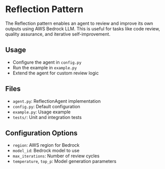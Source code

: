 # Reflection Pattern

The Reflection pattern enables an agent to review and improve its own outputs using AWS Bedrock LLM. This is useful for tasks like code review, quality assurance, and iterative self-improvement.

## Usage

- Configure the agent in `config.py`
- Run the example in `example.py`
- Extend the agent for custom review logic

## Files
- `agent.py`: ReflectionAgent implementation
- `config.py`: Default configuration
- `example.py`: Usage example
- `tests/`: Unit and integration tests

## Configuration Options
- `region`: AWS region for Bedrock
- `model_id`: Bedrock model to use
- `max_iterations`: Number of review cycles
- `temperature`, `top_p`: Model generation parameters
